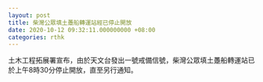 ```yaml
---
layout: post
title: 柴灣公眾填土躉船轉運站經已停止開放
date: 2020-10-12 09:32:11.000000000 +08:00
categories: rthk
---
```


土木工程拓展署宣布，由於天文台發出一號戒備信號，柴灣公眾填土躉船轉運站已於上午8時30分停止開放，直至另行通知。
